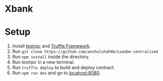 Xbank
=========================

Setup
========
1. Install [testrpc]() and [Truffle Framework]().
2. Run ```git clone https://github.com/anshulshah96/LoanDe-centralised```
3. Run ```npm install``` inside the directory.
4. Run _testrpc_ in a new terminal.
5. Run ```truffle deploy``` to build and deploy contract.
6. Run ```npm run dev``` and go to [locahost:8080](http://localhost:8080).

